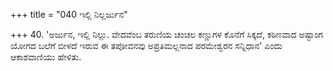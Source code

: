 +++
title = "040 ಇಲ್ಲಿ ನಿಲ್ಲರ್ಜುನ"

+++
40. 'ಅರ್ಜುನ, ಇಲ್ಲಿ ನಿಲ್ಲು. ವೇದವೆಂಬ ತರುಣಿಯ ಚಂಚಲ  ಕಣ್ಣುಗಳ ಕೊನೆಗೆ ಸಿಕ್ಕದೆ, ಕಠಿಣವಾದ ಅಷ್ಟಾಂಗ ಯೋಗದ ಬಲೆಗೆ ಬೀಳದೆ ಇರುವ ಈ ತಪೋವನವು ಅಪ್ರತಿಮಲ್ಲನಾದ ಪರಮೇಶ್ವರನ ಸನ್ನಿಧಾನ' ಎಂದು ಆಕಾಶವಾಣಿಯು ಹೇಳಿತು.